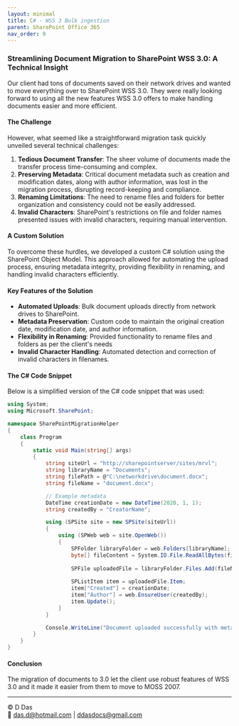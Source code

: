 ```yaml
---
layout: minimal
title: C# - WSS 3 Bulk ingestion
parent: SharePoint Office 365
nav_order: 9
---
```

### Streamlining Document Migration to SharePoint WSS 3.0: A Technical Insight

Our client had tons of documents saved on their network drives and wanted to move everything over to SharePoint WSS 3.0. They were really looking forward to using all the new features WSS 3.0 offers to make handling documents easier and more efficient.

#### The Challenge

However, what seemed like a straightforward migration task quickly unveiled several technical challenges:

1. **Tedious Document Transfer**: The sheer volume of documents made the transfer process time-consuming and complex.
2. **Preserving Metadata**: Critical document metadata such as creation and modification dates, along with author information, was lost in the migration process, disrupting record-keeping and compliance.
3. **Renaming Limitations**: The need to rename files and folders for better organization and consistency could not be easily addressed.
4. **Invalid Characters**: SharePoint's restrictions on file and folder names presented issues with invalid characters, requiring manual intervention.

#### A Custom Solution

To overcome these hurdles, we developed a custom C# solution using the SharePoint Object Model. This  approach allowed for automating the upload process, ensuring metadata integrity, providing flexibility in renaming, and handling invalid characters efficiently.

#### Key Features of the Solution

- **Automated Uploads**: Bulk document uploads directly from network drives to SharePoint.
- **Metadata Preservation**: Custom code to maintain the original creation date, modification date, and author information.
- **Flexibility in Renaming**: Provided functionality to rename files and folders as per the client's needs
- **Invalid Character Handling**: Automated detection and correction of invalid characters in filenames.

#### The C# Code Snippet

Below is a simplified version of the C# code snippet that was used:

```csharp
using System;
using Microsoft.SharePoint;

namespace SharePointMigrationHelper
{
    class Program
    {
        static void Main(string[] args)
        {
            string siteUrl = "http://sharepointserver/sites/mrvl";
            string libraryName = "Documents";
            string filePath = @"C:\networkdrive\document.docx";
            string fileName = "document.docx";

            // Example metadata
            DateTime creationDate = new DateTime(2020, 1, 1);
            string createdBy = "CreatorName";

            using (SPSite site = new SPSite(siteUrl))
            {
                using (SPWeb web = site.OpenWeb())
                {
                    SPFolder libraryFolder = web.Folders[libraryName];
                    byte[] fileContent = System.IO.File.ReadAllBytes(filePath);
                    
                    SPFile uploadedFile = libraryFolder.Files.Add(fileName, fileContent, true);
                    
                    SPListItem item = uploadedFile.Item;
                    item["Created"] = creationDate;
                    item["Author"] = web.EnsureUser(createdBy);
                    item.Update();
                }
            }

            Console.WriteLine("Document uploaded successfully with metadata.");
        }
    }
}
```

#### Conclusion

The migration of documents to 3.0 let the client use robust features of WSS 3.0 and it made it easier from them to move to MOSS 2007.

---
© D Das  
📧 [das.d@hotmail.com](mailto:das.d@hotmail.com) | [ddasdocs@gmail.com](mailto:ddasdocs@gmail.com)